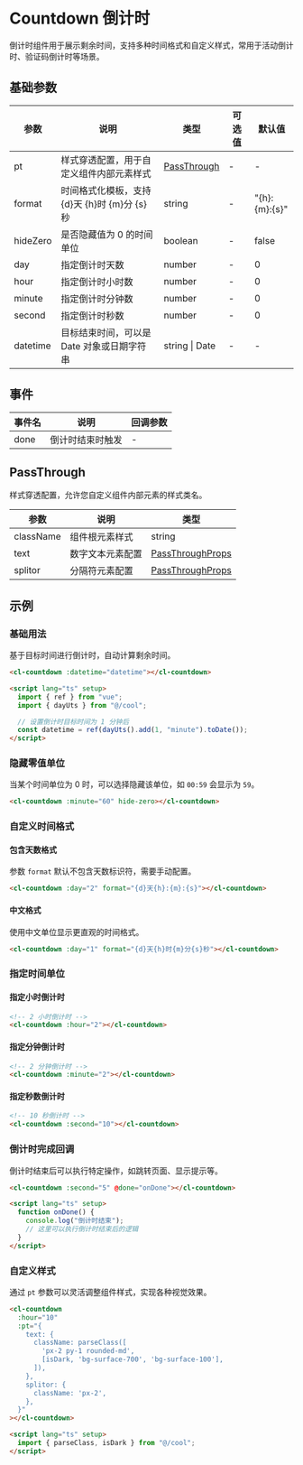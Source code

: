 # Countdown 倒计时

倒计时组件用于展示剩余时间，支持多种时间格式和自定义样式，常用于活动倒计时、验证码倒计时等场景。

## 基础参数

| 参数     | 说明                                         | 类型                        | 可选值 | 默认值        |
| -------- | -------------------------------------------- | --------------------------- | ------ | ------------- |
| pt       | 样式穿透配置，用于自定义组件内部元素样式     | [PassThrough](#passthrough) | -      | -             |
| format   | 时间格式化模板，支持 {d}天 {h}时 {m}分 {s}秒 | string                      | -      | "{h}:{m}:{s}" |
| hideZero | 是否隐藏值为 0 的时间单位                    | boolean                     | -      | false         |
| day      | 指定倒计时天数                               | number                      | -      | 0             |
| hour     | 指定倒计时小时数                             | number                      | -      | 0             |
| minute   | 指定倒计时分钟数                             | number                      | -      | 0             |
| second   | 指定倒计时秒数                               | number                      | -      | 0             |
| datetime | 目标结束时间，可以是 Date 对象或日期字符串   | string \| Date              | -      | -             |

## 事件

| 事件名 | 说明             | 回调参数 |
| ------ | ---------------- | -------- |
| done   | 倒计时结束时触发 | -        |

## PassThrough

样式穿透配置，允许您自定义组件内部元素的样式类名。

| 参数      | 说明             | 类型                                                        |
| --------- | ---------------- | ----------------------------------------------------------- |
| className | 组件根元素样式   | string                                                      |
| text      | 数字文本元素配置 | [PassThroughProps](/src/components/doc.md#passthroughprops) |
| splitor   | 分隔符元素配置   | [PassThroughProps](/src/components/doc.md#passthroughprops) |

## 示例

### 基础用法

基于目标时间进行倒计时，自动计算剩余时间。

```html
<cl-countdown :datetime="datetime"></cl-countdown>

<script lang="ts" setup>
  import { ref } from "vue";
  import { dayUts } from "@/cool";

  // 设置倒计时目标时间为 1 分钟后
  const datetime = ref(dayUts().add(1, "minute").toDate());
</script>
```

### 隐藏零值单位

当某个时间单位为 0 时，可以选择隐藏该单位，如 `00:59` 会显示为 `59`。

```html
<cl-countdown :minute="60" hide-zero></cl-countdown>
```

### 自定义时间格式

#### 包含天数格式

参数 `format` 默认不包含天数标识符，需要手动配置。

```html
<cl-countdown :day="2" format="{d}天{h}:{m}:{s}"></cl-countdown>
```

#### 中文格式

使用中文单位显示更直观的时间格式。

```html
<cl-countdown :day="1" format="{d}天{h}时{m}分{s}秒"></cl-countdown>
```

### 指定时间单位

#### 指定小时倒计时

```html
<!-- 2 小时倒计时 -->
<cl-countdown :hour="2"></cl-countdown>
```

#### 指定分钟倒计时

```html
<!-- 2 分钟倒计时 -->
<cl-countdown :minute="2"></cl-countdown>
```

#### 指定秒数倒计时

```html
<!-- 10 秒倒计时 -->
<cl-countdown :second="10"></cl-countdown>
```

### 倒计时完成回调

倒计时结束后可以执行特定操作，如跳转页面、显示提示等。

```html
<cl-countdown :second="5" @done="onDone"></cl-countdown>

<script lang="ts" setup>
  function onDone() {
    console.log("倒计时结束");
    // 这里可以执行倒计时结束后的逻辑
  }
</script>
```

### 自定义样式

通过 `pt` 参数可以灵活调整组件样式，实现各种视觉效果。

```html
<cl-countdown
  :hour="10"
  :pt="{
    text: {
      className: parseClass([
        'px-2 py-1 rounded-md',
        [isDark, 'bg-surface-700', 'bg-surface-100'],
      ]),
    },
    splitor: {
      className: 'px-2',
    },
  }"
></cl-countdown>

<script lang="ts" setup>
  import { parseClass, isDark } from "@/cool";
</script>
```
